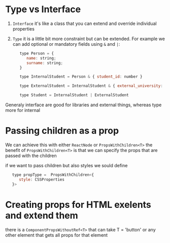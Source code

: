 # Type vs Interface

1. `Interface`
   it's like a class that you can extend and override individual
   properties

2. `Type`
   it is a little bit more constraint but can be extended. For example we
   can add optional or mandatory fields using `&` and `|`:

   ```Javascript
      type Person = {
         name: string;
         surname: string;
      }

      type InternalStudent = Person & { student_id: number }

      type ExternalStudent = InternalStudent & { external_university: string }

      type Student = InternalStudent | ExternalStudent
   ```

Generaly interface are good for libraries and external things, whereas
type more for internal

# Passing children as a prop

We can achieve this with either `ReactNode` or `PropsWithChildren<T>`
the benefit of `PropsWithChildren<T>` is that we can specify the props that are
passed with the children

if we want to pass children but also styles we sould define

```Javascript
   type propType =  PropsWithChildren<{
      style: CSSProperties
   }>
```

# Creating props for HTML exelents and extend them

there is a `ComponentPropsWithoutRef<T>` that can take T = 'button' or
any other element that gets all props for that element
